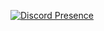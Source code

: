 
[![Discord Presence](https://lanyard-profile-readme.vercel.app/api/693148536883118210?theme=dark&bg=06154a&animated=true&hideDiscrim=false&borderRadius=20px)](https://discord.com/users/693148536883118210)

